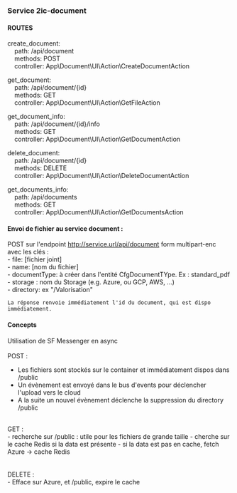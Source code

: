 ### Service 2ic-document ###

#### ROUTES ####
create_document:<br>
&nbsp;&nbsp;&nbsp;&nbsp;path: /api/document<br>
&nbsp;&nbsp;&nbsp;&nbsp;methods: POST<br>
&nbsp;&nbsp;&nbsp;&nbsp;controller: App\Document\UI\Action\CreateDocumentAction<br>

get_document:<br>
&nbsp;&nbsp;&nbsp;&nbsp;path: /api/document/{id}<br>
&nbsp;&nbsp;&nbsp;&nbsp;methods: GET<br>
&nbsp;&nbsp;&nbsp;&nbsp;controller: App\Document\UI\Action\GetFileAction<br>

get_document_info:<br>
&nbsp;&nbsp;&nbsp;&nbsp;path: /api/document/{id}/info<br>
&nbsp;&nbsp;&nbsp;&nbsp;methods: GET<br>
&nbsp;&nbsp;&nbsp;&nbsp;controller: App\Document\UI\Action\GetDocumentAction<br>

delete_document:<br>
&nbsp;&nbsp;&nbsp;&nbsp;path: /api/document/{id}<br>
&nbsp;&nbsp;&nbsp;&nbsp;methods: DELETE<br>
&nbsp;&nbsp;&nbsp;&nbsp;controller: App\Document\UI\Action\DeleteDocumentAction<br>

get_documents_info:<br>
&nbsp;&nbsp;&nbsp;&nbsp;path: /api/documents<br>
&nbsp;&nbsp;&nbsp;&nbsp;methods: GET<br>
&nbsp;&nbsp;&nbsp;&nbsp;controller: App\Document\UI\Action\GetDocumentsAction<br>


#### Envoi de fichier au service document :
  POST sur l'endpoint http://service.url/api/document
  form multipart-enc avec les clés :<br>
    - file: [fichier joint]<br>
    - name: [nom du fichier]<br>
    - documentType: à créer dans l'entité CfgDocumentTYpe. Ex : standard_pdf<br>
    - storage : nom du Storage (e.g. Azure, ou GCP, AWS, ...)<br>
    - directory: ex "/Valorisation"<br>

    La réponse renvoie immédiatement l'id du document, qui est dispo immédiatement.

#### Concepts ####
Utilisation de SF Messenger en async<br>
<br>
POST :
- Les fichiers sont stockés sur le container et immédiatement dispos dans /public
- Un évènement est envoyé dans le bus d'events pour déclencher l'upload vers le cloud
- A la suite un nouvel évènement déclenche la suppression du directory /public

<br>
GET :<br>
- recherche sur /public : utile pour les fichiers de grande taille
- cherche sur le cache Redis si la data est présente
- si la data est pas en cache, fetch Azure -> cache Redis<br>

<br>
<br>
DELETE :<br>
- Efface sur Azure, et /public, expire le cache
<br>
<br>
<br>
